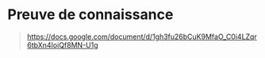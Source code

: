 # Preuve de connaissance

> https://docs.google.com/document/d/1gh3fu26bCuK9MfaO_C0i4LZqr6tbXn4IoiQf8MN-U1g